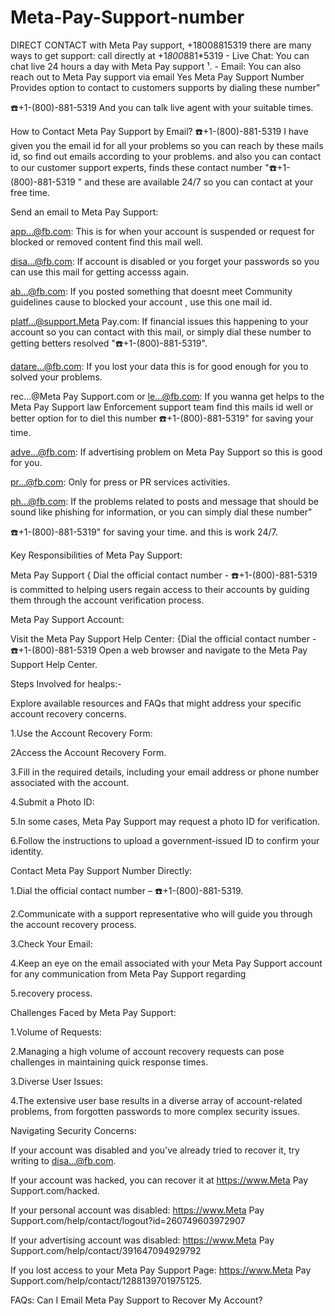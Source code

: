 # Meta-Pay-Support-number
DIRECT CONTACT with Meta Pay support, +18008815319 there are many ways to get support: call directly at +1*800*881*5319 - Live Chat: You can chat live 24 hours a day with Meta Pay support ¹. - Email: You can also reach out to Meta Pay support via email 
Yes Meta Pay Support Number Provides option to contact to customers supports by dialing these number"

☎️+1-(800)-881-5319 And you can talk live agent with your suitable times.

How to Contact Meta Pay Support by Email? ☎️+1-(800)-881-5319 I have given you the email id for all your problems so you can reach by these mails id, so find out emails according to your problems. and also you can contact to our customer support experts, finds these contact number "☎️+1-(800)-881-5319 " and these are available 24/7 so you can contact at your free time.

Send an email to Meta Pay Support:

app...@fb.com: This is for when your account is suspended or request for blocked or removed content find this mail well.

disa...@fb.com: If account is disabled or you forget your passwords so you can use this mail for getting accesss again.

ab...@fb.com: If you posted something that doesnt meet Community guidelines cause to blocked your account , use this one mail id.

platf...@support.Meta Pay.com: If financial issues this happening to your account so you can contact with this mail, or simply dial these number to getting betters resolved "☎️+1-(800)-881-5319".

datare...@fb.com: If you lost your data this is for good enough for you to solved your problems.

rec...@Meta Pay Support.com or le...@fb.com: If you wanna get helps to the Meta Pay Support law Enforcement support team find this mails id well or better option for to diel this number ☎️+1-(800)-881-5319" for saving your time.

adve...@fb.com: If advertising problem on Meta Pay Support so this is good for you.

pr...@fb.com: Only for press or PR services activities.

ph...@fb.com: If the problems related to posts and message that should be sound like phishing for information, or you can simply dial these number"

☎️+1-(800)-881-5319" for saving your time. and this is work 24/7.

Key Responsibilities of Meta Pay Support:

Meta Pay Support { Dial the official contact number - ☎️+1-(800)-881-5319 is committed to helping users regain access to their accounts by guiding them through the account verification process.

Meta Pay Support Account:

Visit the Meta Pay Support Help Center: {Dial the official contact number - ☎️+1-(800)-881-5319 Open a web browser and navigate to the Meta Pay Support Help Center.

Steps Involved for healps:-

Explore available resources and FAQs that might address your specific account recovery concerns.

1.Use the Account Recovery Form:

2Access the Account Recovery Form.

3.Fill in the required details, including your email address or phone number associated with the account.

4.Submit a Photo ID:

5.In some cases, Meta Pay Support may request a photo ID for verification.

6.Follow the instructions to upload a government-issued ID to confirm your identity.

Contact Meta Pay Support Number Directly:

1.Dial the official contact number – ☎️+1-(800)-881-5319.

2.Communicate with a support representative who will guide you through the account recovery process.

3.Check Your Email:

4.Keep an eye on the email associated with your Meta Pay Support account for any communication from Meta Pay Support regarding

5.recovery process.

Challenges Faced by Meta Pay Support:

1.Volume of Requests:

2.Managing a high volume of account recovery requests can pose challenges in maintaining quick response times.

3.Diverse User Issues:

4.The extensive user base results in a diverse array of account-related problems, from forgotten passwords to more complex security issues.

Navigating Security Concerns:

If your account was disabled and you've already tried to recover it, try writing to disa...@fb.com.

If your account was hacked, you can recover it at https://www.Meta Pay Support.com/hacked.

If your personal account was disabled: https://www.Meta Pay Support.com/help/contact/logout?id=260749603972907

If your advertising account was disabled: https://www.Meta Pay Support.com/help/contact/391647094929792

If you lost access to your Meta Pay Support Page: https://www.Meta Pay Support.com/help/contact/1288139701975125.

FAQs: Can I Email Meta Pay Support to Recover My Account?
